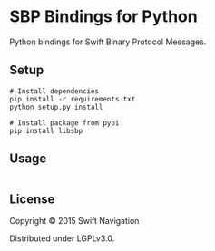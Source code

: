 SBP Bindings for Python
=======================

Python bindings for Swift Binary Protocol Messages.

Setup
-----

```shell
# Install dependencies
pip install -r requirements.txt
python setup.py install

# Install package from pypi
pip install libsbp
```

Usage
-----

```python
```

License
-------

Copyright © 2015 Swift Navigation

Distributed under LGPLv3.0.
